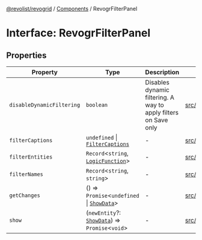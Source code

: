 [@revolist/revogrid](README.md) / [Components](Namespace.Components.md) / RevogrFilterPanel

# Interface: RevogrFilterPanel

## Properties

| Property | Type | Description | Defined in |
| ------ | ------ | ------ | ------ |
| `disableDynamicFiltering` | `boolean` | Disables dynamic filtering. A way to apply filters on Save only | [src/components.d.ts:442](https://github.com/revolist/revogrid/blob/78d14b7c443343ec06c8d385824462d784f2615f/src/components.d.ts#L442) |
| `filterCaptions` | `undefined` \| [`FilterCaptions`](TypeAlias.FilterCaptions.md) | - | [src/components.d.ts:443](https://github.com/revolist/revogrid/blob/78d14b7c443343ec06c8d385824462d784f2615f/src/components.d.ts#L443) |
| `filterEntities` | `Record`\<`string`, [`LogicFunction`](TypeAlias.LogicFunction.md)\> | - | [src/components.d.ts:444](https://github.com/revolist/revogrid/blob/78d14b7c443343ec06c8d385824462d784f2615f/src/components.d.ts#L444) |
| `filterNames` | `Record`\<`string`, `string`\> | - | [src/components.d.ts:445](https://github.com/revolist/revogrid/blob/78d14b7c443343ec06c8d385824462d784f2615f/src/components.d.ts#L445) |
| `getChanges` | () => `Promise`\<`undefined` \| [`ShowData`](TypeAlias.ShowData.md)\> | - | [src/components.d.ts:446](https://github.com/revolist/revogrid/blob/78d14b7c443343ec06c8d385824462d784f2615f/src/components.d.ts#L446) |
| `show` | (`newEntity`?: [`ShowData`](TypeAlias.ShowData.md)) => `Promise`\<`void`\> | - | [src/components.d.ts:447](https://github.com/revolist/revogrid/blob/78d14b7c443343ec06c8d385824462d784f2615f/src/components.d.ts#L447) |
